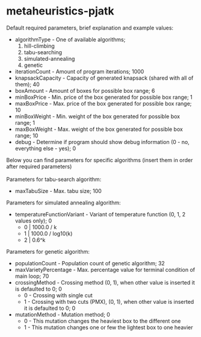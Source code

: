 # metaheuristics-pjatk
Default required parameters, brief explanation and example values:
- algorithmType - One of available algorithms;
  1. hill-climbing
  2. tabu-searching
  3. simulated-annealing
  4. genetic
- iterationCount - Amount of program iterations; 1000
- knapsackCapacity - Capacity of generated knapsack (shared with all of them); 40
- boxAmount - Amount of boxes for possible box range; 6
- minBoxPrice - Min. price of the box generated for possible box range; 1
- maxBoxPrice - Max. price of the box generated for possible box range; 10
- minBoxWeight - Min. weight of the box generated for possible box range; 1
- maxBoxWeight - Max. weight of the box generated for possible box range; 10
- debug - Determine if program should show debug information (0 - no, everything else - yes); 0

Below you can find parameters for specific algorithms (insert them in order after required parameters)<br><br>
Parameters for tabu-search algorithm:
- maxTabuSize - Max. tabu size; 100

Parameters for simulated annealing algorithm:
- temperatureFunctionVariant - Variant of temperature function (0, 1, 2 values only); 0
  - 0 | 1000.0 / k
  - 1 | 1000.0 / log10(k)
  - 2 | 0.6^k


Parameters for genetic algorithm:
- populationCount - Population count of genetic algorithm; 32
- maxVarietyPercentage - Max. percentage value for terminal condition of main loop; 70
- crossingMethod - Crossing method (0, 1), when other value is inserted it is defaulted to 0; 0
  - 0 - Crossing with single cut
  - 1 - Crossing with two cuts (PMX), (0, 1), when other value is inserted it is defaulted to 0; 0
- mutationMethod - Mutation method; 0
  - 0 - This mutation changes the heaviest box to the different one
  - 1 - This mutation changes one or few the lightest box to one heavier